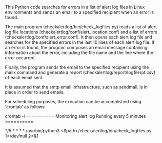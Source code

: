 This Python code searches for errors in a list of alert log files in Linux environments and sends an email to a specified recipient when an error is found.

The main program (checkalertlog/bin/check_logfiles.py) reads a list of alert log file locations (checkalertlog/conf/alert_location.conf) and a list of errors (checkalertlog/conf/alert_error.conf). It then opens each alert log file and searches for the specified errors in the last 10 lines of each alert log file. If an error is found, the program composes an email message containing information about the error, including the file name and the line where the error occurred.

Finally, the program sends the email to the specified recipient using the mailx command and generate a report (checkalertlog/report/logfilerpt.csv) of each email sent.

It is assumed that the smtp email infrastructure, such as sendmail, is in place in order to send emails.

For scheduling purposes, the execution can be accomplished using 'crontab' as follows:

crontab -l
========== Monitoring alert log Running every 5 minutes ==========

*/5 * * * * /usr/bin/python3 <$path>/checkalertlog/bin/check_logfiles.py 1>/dev/null 2>&1

